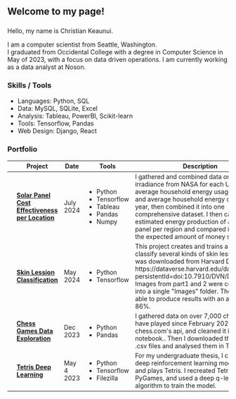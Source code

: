 <h2 align="left">Welcome to my page!</h2>

###
Hello, my name is Christian Keaunui. 

I am a computer scientist from Seattle, Washington.  
I graduated from Occidental College with a degree in Computer Science in May of 2023, with a focus on data driven operations.  I am currently working as a data analyst at Noson.

<h3>Skills / Tools</h3>
<ul>
  <li>Languages: Python, SQL</li>
  <li>Data: MySQL, SQLite, Excel</li>
  <li>Analysis: Tableau, PowerBI, Scikit-learn</li>
  <li>Tools: Tensorflow, Pandas</li>
  <li>Web Design: Django, React</li>
</ul>

<h3>Portfolio</h3>
<table>
  <thead>
    <tr>
      <th></th>
      <th>Project</th>
      <th>Date</th>
      <th>Tools</th>
      <th>Description</th>
    </tr>
  </thead>
  <tbody>
    <tr>
      <td>
        <img src="https://github.com/ckeaunui/ckeaunui/blob/main/images/Solar%20thumbnail.jpg" width="40">
      </td>
      <td>
        <a href="https://github.com/ckeaunui/Solar-Energy">
          <b>Solar Panel Cost Effectiveness per Location</b>
        </a>
      </td>
      <td>July 2024</td>
      <td>
        <ul>
          <li>Python</li>
          <li>Tensorflow</li>
          <li>Tableau</li>
          <li>Pandas</li>
          <li>Numpy</li>
        </ul>
      </td>
      <td>
        I gathered and combined data on solar irradiance from NASA for each U.S. city, the average household energy usage per year, and average household energy costs per year, then combined it into one comprehensive dataset.  I then calculated the estimated energy production of a ___ solar panel per region and compared its cost to the expected amount of money saved.  
      </td>
    </tr>
    <tr>
      <td>
      <td>
        <a href="https://github.com/ckeaunui/SkinLession">
          <b>Skin Lession Classification</b>
        </a>
      </td>
      <td>May 2024</td>
      <td>
        <ul>
          <li>Python</li>
          <li>Tensorflow</li>
        </ul>
      </td>
      <td>
        This project creates and trains a model to classify several kinds of skin lessions. Data was downloaded from Harvard Dataverse at https://dataverse.harvard.edu/dataset.xhtml?persistentId=doi:10.7910/DVN/DBW86T. Images from part1 and 2 were combined into a single "Images" folder. The model was able to produce results with an accuracy of 86%.
      </td>
    </tr>
    <tr>
      <td>
        <img src="https://github.com/ckeaunui/ckeaunui/blob/main/images/Chess%20Thumbnail.jpg">
      </td>
      <td>
        <a href="https://github.com/ckeaunui/Chess-history">
          <b>Chess Games Data Exploration</b>
        </a>
      </td>
      <td>Dec 2023</td>
      <td>
        <ul>
            <li>Python</li>
            <li>Pandas</li>
          </ul>
      </td>
      <td>I gathered data on over 7,000 chess games I have played since February 2020 from chess.com's api, and cleaned it in a jupyter notebook..  Then I downloaded the data as .csv files and analysed them in Tableau</td>
    </tr>
    <tr>
      <td>
        <img src="https://github.com/ckeaunui/ckeaunui/blob/main/images/tetris-thumbnail.png">
      </td>
      <td>
        <a href="https://github.com/ckeaunui/TetrisAI">
          <b>Tetris Deep Learning</b>
        </a>
      </td>
      <td>May 4 2023</td>
      <td>
        <ul>
          <li>Python</li>
          <li>Tensorflow</li>
          <li>Filezilla</li>
      </td>
      <td>For my undergraduate thesis, I created a deep reinforcement learning model to trains and plays Tetris.  I recreated Tetris with PyGames, and used a deep q-learning algorithm to train the model.</td>
    </tr>
  </tbody>
</table>
